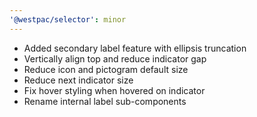```yaml
---
'@westpac/selector': minor
---
```


- Added secondary label feature with ellipsis truncation
- Vertically align top and reduce indicator gap
- Reduce icon and pictogram default size
- Reduce next indicator size
- Fix hover styling when hovered on indicator
- Rename internal label sub-components
